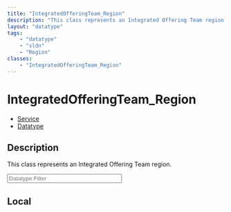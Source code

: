 ```yaml
---
title: "IntegratedOfferingTeam_Region"
description: "This class represents an Integrated Offering Team region."
layout: "datatype"
tags:
    - "datatype"
    - "sldn"
    - "Region"
classes:
    - "IntegratedOfferingTeam_Region"
---
```


# IntegratedOfferingTeam_Region
<div id='service-datatype'>
    <ul id='sldn-reference-tabs'>
    <li id='service'> <a href='/reference/services/IntegratedOfferingTeam_Region' >Service</a></li>    <li id='datatype'> <a href='/reference/datatypes/IntegratedOfferingTeam_Region' >Datatype</a></li>
    </ul>
</div>

## Description 


This class represents an Integrated Offering Team region. 





<!-- Filer BEGIN -->
<div class="view-filters">
        <div class="clearfix">
            <div class="search-input-box">
                <input placeholder="Datatype Filter" onkeyup="titleSearch(inputId='prop-input', divId='properties', elementClass='prop-row')" 
                    type="text" id="prop-input" value="" size="30" maxlength="128" class="form-text">
            </div>
        </div>
</div>
<!-- Filer END -->

<div id="properties" class="content">
<div id="localProperties" class="prop-content" >

## Local
</div>
<!-- LOCAL PROPERTY END -->

</div>


